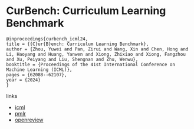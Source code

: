 # CurBench: Curriculum Learning Benchmark

```
@inproceedings{curbench_icml24,
title = {{C}ur{B}ench: Curriculum Learning Benchmark},
author = {Zhou, Yuwei and Pan, Zirui and Wang, Xin and Chen, Hong and Li, Haoyang and Huang, Yanwen and Xiong, Zhixiao and Xiong, Fangzhou and Xu, Peiyang and Liu, Shengnan and Zhu, Wenwu},
booktitle = {Proceedings of the 41st International Conference on Machine Learning (ICML)},
pages = {62088--62107},
year = {2024}
}
```

links
- [icml](https://icml.cc/Conferences/2024/Schedule?showEvent=34442)
- [pmlr](https://proceedings.mlr.press/v235/zhou24o.html)
- [openreview](https://openreview.net/forum?id=Htw0bSgjXE)

